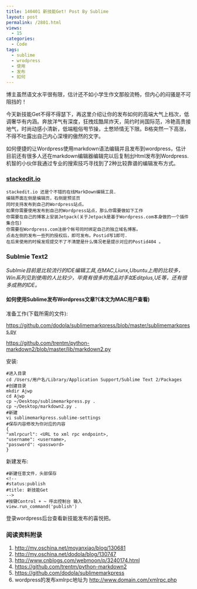 ```yaml
---
title: 140401 新技能Get! Post By Sublime
layout: post
permalink: /2801.html
views:
  - 15
categories:
  - Code
tags:
  - sublime
  - wrodpress
  - 使用
  - 发布
  - 如何
---
```

博主虽然语文水平很有限，估计还不如小学生作文那般流畅，但内心的闷骚是不可阻挡的！

今天新技能Get不得不得瑟下，再这里介绍让你的发布如何的高端大气上档次，低调奢华有内涵。奔放洋气有深度，狂拽炫酷屌炸天，简约时尚国际范，冷艳高贵接地气，时尚动感小清新，低端粗俗甩节操，土憋矫情无下限。B格突然一下高涨，不得不吐露出自己内心深埋的傲然的文字。

如何便捷的让Wordpress使用markdown语法编辑并且发布到wordpress，估计目前还有很多人还在markdown编辑器编辑完以后复制出Html发布到Wordpress. 机智的小伙伴我通过专业的搜索技巧寻找到了2种比较靠谱的编辑发布方式。

### [stackedit.io][1]

    stackedit.io 还是个不错的在线MarkDown编辑工具.
    编辑界面左侧是编辑页，右侧是预览页
    同时支持发布到自己的Wordpress站点。
    如果你需要使用发布到自己的Wordpress站点，那么你需要做如下工作
    你需要在自己的博客上安装Jetpack(关于Jetpack是基于Wordpress.com本身做的一个插件集合包)
    你需要在Wordpress.com注册个帐号同时绑定自己的独立域名博客。
    点击左侧的发布一些列的授权后，即可发布。Postid写1即可.
    在后来使用的时候发现提交不了不清楚是什么情况老是提示对应的Postid404 。
    

### Sublmie Text2

*Sublmie目前是比较流行的IDE编辑工具,在MAC,Liunx,Ubuntu上用的比较多，Win系列见到使用的人比较少，毕竟有很多的竞品对手如Editplus,UE等，还有很多成熟的IDE。*

#### 如何使用Sublime发布Wordpress文章?(本文为MAC用户查看)

准备工作(下载所需的文件):

https://github.com/dodola/sublimemarkpress/blob/master/sublimemarkpress.py 

https://github.com/trentm/python-markdown2/blob/master/lib/markdown2.py

安装:

    #进入目录 
    cd /Users/用户名/Library/Application Support/Sublime Text 2/Packages
    #创建目录
    mkdir Ajwp
    cd Ajwp
    cp ~/Desktop/sublimemarkpress.py .
    cp ~/Desktop/markdown2.py .
    #新建
    vi sublimemarkpress.sublime-settings
    #保存内容修改为你对应的内容
    {
    "xmlrpcurl": <URL to xml rpc endpoint>,
    "username": <username>,
    "password": <password>
    }
    

新建发布:

    #新建任意文件，头部保存 
    <!--
    #status:publish
    #title: 新技能Get
    -->
    #按键Control + ~ 呼出控制台 输入
    view.run_command('publish')
    

登录wordpress后台查看新技能发布的喜悦把。

### 阅读资料附录

1.  http://my.oschina.net/moyanxiao/blog/130681
2.  http://my.oschina.net/dodola/blog/130747
3.  http://www.cnblogs.com/webmoon/p/3240174.html
4.  https://github.com/trentm/python-markdown2
5.  https://github.com/dodola/sublimemarkpress
6.  wordpress的发布xmlrpc地址为 http://www.domain.com/xmlrpc.php

 [1]: https://stackedit.io